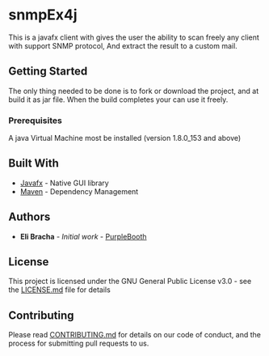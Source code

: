 # snmpEx4j 
This is a javafx client with gives the user the ability to scan freely any client with support SNMP protocol, And extract the result to a custom mail.
  
## Getting Started

The only thing needed to be done is to fork or download the project, and at build it as jar file. When the 
build completes your can use it freely.

### Prerequisites

A java Virtual Machine most be installed (version 1.8.0_153 and above)

## Built With

* [Javafx](http://www.oracle.com/technetwork/java/javafx/overview/index.html) - Native GUI library
* [Maven](https://maven.apache.org/) - Dependency Management

## Authors

* **Eli Bracha** - *Initial work* - [PurpleBooth](https://github.com/elibracha)

## License

This project is licensed under the GNU General Public License v3.0 - see the [LICENSE.md](LICENSE.md) file for details

## Contributing

Please read [CONTRIBUTING.md](https://github.com/elibracha/snmpEx4j/blob/master/CONTRIBUTING.md) for details on our code of conduct, and the process for submitting pull requests to us.
